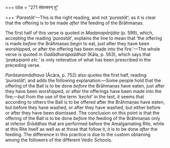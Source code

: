 +++
title = "271 संवत्सरन् तु"

+++
‘*Parastāt*’—This is the right reading, and not ‘*purastāt*’; as it is
clear that the offering is to be made *after* the feeding of the
Brāhmaṇas.

The first half of this verse is quoted in *Madanapārijāta* (p. 599),
which, accepting the reading ‘*purastāt*’, explains the line to mean
that ‘the offering is made *before* the Brāhmaṇas begin to eat, just
after they have been worshipped, or after the offering has been made
into the fire.’—The whole verse is quoted in *Gadādharapaddhati* (Kāla,
p. 563), which says that ‘*prakṣipanti etc*.’ is only reiterative of
what has been prescribed in the preceding verse.

*Parāśaramādhava* (Ācāra, p. 752) also quotes the first half, reading
‘*purastāt*’; and adds the following explanation:—Some people hold that
the offering of the Ball is to be done *before* the Brāhmaṇas have
eaten, just after they have been worshipped, or after the offerings have
been made into the fire;—but from the use of the term ‘*kechit*’ in the
text, it seems that according to others the Ball is to be offered after
the Brāhmaṇas have eaten, but before they have washed, or after they
have washed, but either before or after they have been dismissed. The
conclusion on this point is that the offering of the Ball is to be done
*before* the feeding of the Brāhmaṇas only at inferior *Śrāddhas* that
are performed before the Amalgamating Rite, while at this Rite itself as
well as at those that follow it, it is to be done *after* the feeding.
The difference in this practice is due to the custom obtaining among the
followers of the different Vedic Schools.



